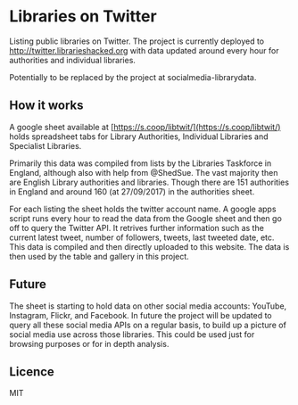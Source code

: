 Libraries on Twitter
====================

Listing public libraries on Twitter.  The project is currently deployed to http://twitter.librarieshacked.org with data updated around every hour for authorities and individual libraries.

Potentially to be replaced by the project at socialmedia-librarydata.

How it works
------------

A google sheet available at [https://s.coop/libtwit/](https://s.coop/libtwit/) holds spreadsheet tabs for Library Authorities, Individual Libraries and Specialist Libraries.

Primarily this data was compiled from lists by the Libraries Taskforce in England, although also with help from @ShedSue. The vast majority then are English Library authorities and libraries. Though there are 151 authorities in England and around 160 (at 27/09/2017) in the authorities sheet.

For each listing the sheet holds the twitter account name.  A google apps script runs every hour to read the data from the Google sheet and then go off to query the Twitter API.  It retrives further information such as the current latest tweet, number of followers, tweets, last tweeted date, etc.  This data is compiled and then directly uploaded to this website. The data is then used by the table and gallery in this project.

Future
------

The sheet is starting to hold data on other social media accounts: YouTube, Instagram, Flickr, and Facebook. In future the project will be updated to query all these social media APIs on a regular basis, to build up a picture of social media use across those libraries. This could be used just for browsing purposes or for in depth analysis.

Licence
-------

MIT
